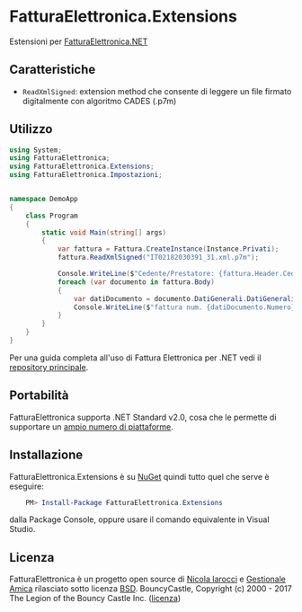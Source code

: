 ﻿# FatturaElettronica.Extensions
Estensioni per [FatturaElettronica.NET][fe]

## Caratteristiche

- `ReadXmlSigned`: extension method che consente di leggere un file firmato digitalmente con algoritmo CADES (.p7m)

## Utilizzo

```cs
using System;
using FatturaElettronica;
using FatturaElettronica.Extensions;
using FatturaElettronica.Impostazioni;


namespace DemoApp
{
    class Program
    {
        static void Main(string[] args)
        {
            var fattura = Fattura.CreateInstance(Instance.Privati);
            fattura.ReadXmlSigned("IT02182030391_31.xml.p7m");

            Console.WriteLine($"Cedente/Prestatore: {fattura.Header.CedentePrestatore.DatiAnagrafici.Anagrafica.Denominazione}");
            foreach (var documento in fattura.Body)
            {
                var datiDocumento = documento.DatiGenerali.DatiGeneraliDocumento;
                Console.WriteLine($"fattura num. {datiDocumento.Numero} del {datiDocumento.Data}");
            }
        }
    }
}
```

Per una guida completa all'uso di Fattura Elettronica per .NET vedi il [repository principale][fe].

## Portabilità

FatturaElettronica supporta .NET Standard v2.0, cosa che le permette di supportare un [ampio numero di piattaforme][netstandard].

## Installazione

FatturaElettronica.Extensions è su [NuGet][nuget] quindi tutto quel che serve è eseguire:

```powershell
    PM> Install-Package FatturaElettronica.Extensions
```

dalla Package Console, oppure usare il comando equivalente in Visual Studio.

## Licenza
FatturaElettronica è un progetto open source di [Nicola Iarocci][ni] e [Gestionale Amica][ga] rilasciato sotto licenza [BSD][bsd].
BouncyCastle, Copyright (c) 2000 - 2017 The Legion of the Bouncy Castle Inc. ([licenza][bc]) 

[fe]: http://github.com/FatturaElettronica/FatturaElettronica.NET
[pa]: https://www.agenziaentrate.gov.it/wps/file/Nsilib/Nsi/Schede/Comunicazioni/Fatture+e+corrispettivi/Fatture+e+corrispettivi+ST/ST+invio+di+fatturazione+elettronica/ST+Fatturazione+elettronica+-+Allegato+A/Allegato+A+-+Specifiche+tecniche+vers+1.1_22062018.pdf
[bsd]: http://github.com/FatturaElettronica/FatturaElettronica.Extensions/blob/master/LICENSE
[ga]: http://gestionaleamica.com
[ni]: https://nicolaiarocci.com
[nuget]: https://www.nuget.org/packages/FatturaElettronica.Extensions/
[netstandard]: https://github.com/dotnet/standard/blob/master/docs/versions/netstandard2.0.md
[bc]: http://www.bouncycastle.org/csharp/licence.html
